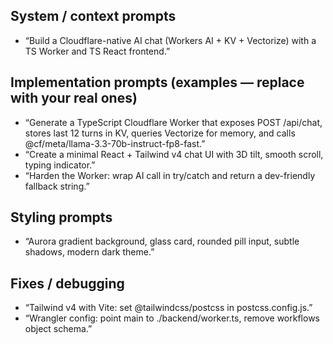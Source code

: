 ## System / context prompts
- “Build a Cloudflare-native AI chat (Workers AI + KV + Vectorize) with a TS Worker and TS React frontend.”

## Implementation prompts (examples — replace with your real ones)
- “Generate a TypeScript Cloudflare Worker that exposes POST /api/chat, stores last 12 turns in KV, queries Vectorize for memory, and calls @cf/meta/llama-3.3-70b-instruct-fp8-fast.”
- “Create a minimal React + Tailwind v4 chat UI with 3D tilt, smooth scroll, typing indicator.”
- “Harden the Worker: wrap AI call in try/catch and return a dev-friendly fallback string.”

## Styling prompts
- “Aurora gradient background, glass card, rounded pill input, subtle shadows, modern dark theme.”

## Fixes / debugging
- “Tailwind v4 with Vite: set @tailwindcss/postcss in postcss.config.js.”
- “Wrangler config: point main to ./backend/worker.ts, remove workflows object schema.”
